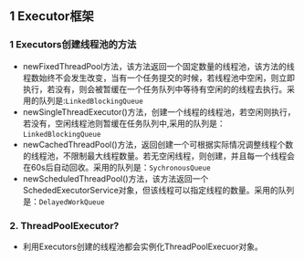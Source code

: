 ## 1 Executor框架

### 1 Executors创建线程池的方法

* newFixedThreadPool方法，该方法返回一个固定数量的线程池，该方法的线程数始终不会发生改变，当有一个任务提交的时候，若线程池中空闲，则立即执行，若没有，则会被暂缓在一个任务队列中等待有空闲的的线程去执行。采用的队列是:`LinkedBlockingQueue`
* newSingleThreadExecutor()方法，创建一个线程的线程池，若空闲则执行，若没有，空闲线程池则暂缓在任务队列中,采用的队列是：`LinkedBlockingQueue`
* newCachedThreadPool()方法，返回创建一个可根据实际情况调整线程个数的线程池，不限制最大线程数量。若无空闲线程，则创建，并且每一个线程会在60s后自动回收。采用的队列是：`SychronousQueue`
* newScheduledThreadPool()方法，该方法返回一个SchededExecutorService对象，但该线程可以指定线程的数量。采用的队列是：`DelayedWorkQueue`

### 2. ThreadPoolExecutor?

* 利用Executors创建的线程池都会实例化ThreadPoolExecuor对象。